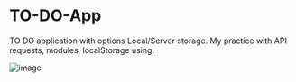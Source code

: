 # TO-DO-App
TO DO application with options Local/Server storage.
My practice with API requests, modules, localStorage using.

![image](https://user-images.githubusercontent.com/81320062/221379770-51ac035c-8dd8-41bb-8951-fc0cd20c3eed.png)

